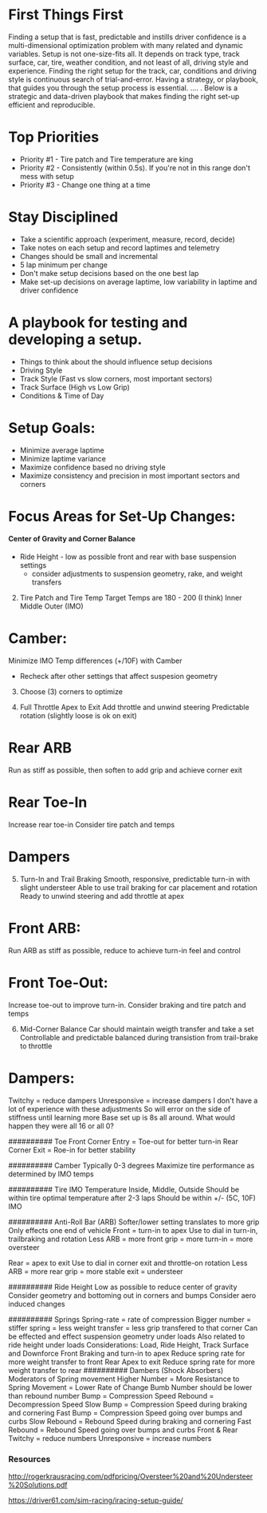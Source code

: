 # First Things First
Finding a setup that is fast, predictable and instills driver confidence is a multi-dimensional optimization problem with many related and dynamic variables.
Setup is not one-size-fits all.  It depends on track type, track surface, car, tire, weather condition, and not least of all, driving style and experience.  Finding the right setup for the track, car, conditions and driving style is continuous search of trial-and-error.  Having a strategy, or playbook, that guides you through the setup process is essential.  ....  . Below is a strategic and data-driven playbook that makes finding the right set-up efficient and reproducible. 

# Top Priorities
- Priority #1 - Tire patch and Tire temperature are king
- Priority #2 - Consistently (within 0.5s).  If you're not in this range don't mess with setup
- Priority #3 - Change one thing at a time

# Stay Disciplined
- Take a scientific approach (experiment, measure, record, decide)
- Take notes on each setup and record laptimes and telemetry
- Changes should be small and incremental
- 5 lap minimum per change
- Don't make setup decisions based on the one best lap
- Make set-up decisions on average laptime, low variability in laptime and driver confidence

# A playbook for testing and developing a setup.
- Things to think about the should influence setup decisions
- Driving Style
- Track Style (Fast vs slow corners, most important sectors)
- Track Surface (High vs Low Grip)
- Conditions & Time of Day

# Setup Goals:
- Minimize average laptime
- Minimize laptime variance
- Maximize confidence based no driving style
- Maximize consistency and precision in most important sectors and corners


# Focus Areas for Set-Up Changes:

#### Center of Gravity and Corner Balance
- Ride Height - low as possible front and rear with base suspension settings
    - consider adjustments to suspension geometry, rake, and weight transfers

2. Tire Patch and Tire Temp
Target Temps are 180 - 200 (I think)
Inner Middle Outer (IMO)
# Camber:
Minimize IMO Temp differences (+/10F) with Camber
- Recheck after other settings that affect suspesion geometry

3. Choose (3) corners to optimize

4. Full Throttle Apex to Exit
Add throttle and unwind steering
Predictable rotation (slightly loose is ok on exit)
# Rear ARB
Run as stiff as possible, then soften to add grip and achieve corner exit
# Rear Toe-In
Increase rear toe-in
Consider tire patch and temps
# Dampers


5. Turn-In and Trail Braking
Smooth, responsive, predictable turn-in with slight understeer
Able to use trail braking for car placement and rotation
Ready to unwind steering and add throttle at apex
# Front ARB:
Run ARB as stiff as possible, reduce to achieve turn-in feel and control
# Front Toe-Out:
Increase toe-out to improve turn-in.
Consider braking and tire patch and temps

6. Mid-Corner Balance
Car should maintain weigth transfer and take a set
Controllable and predictable balanced during transistion from trail-brake to throttle
# Dampers:
Twitchy = reduce dampers
Unresponsive = increase dampers
I don't have a lot of experience with these adjustments
So will error on the side of stiffness until learning more
Base set up is 8s all around.
What would happen they were all 16 or all 0?


##########
Toe
Front
Corner Entry = Toe-out for better turn-in
Rear
Corner Exit = Roe-in for better stability

##########
Camber Typically 0-3 degrees
Maximize tire performance as determined by IMO temps

##########
Tire
IMO Temperature
Inside, Middle, Outside
Should be within tire optimal temperature after 2-3 laps
Should be within +/- (5C, 10F) IMO

##########
Anti-Roll Bar (ARB)
Softer/lower setting translates to more grip
Only effects one end of vehicle
Front = turn-in to apex
Use to dial in turn-in, trailbraking and rotation
Less ARB = more front grip = more turn-in = more oversteer

Rear = apex to exit
Use to dial in corner exit and throttle-on rotation
Less ARB = more rear grip = more stable exit = understeer


##########
Ride Height
Low as possible to reduce center of gravity
Consider geometry and bottoming out in corners and bumps
Consider aero induced changes

##########
Springs
Spring-rate = rate of compression
Bigger number = stiffer spring = less weight transfer = less grip transfered to that corner
Can be effected and effect suspension geometry under loads
Also related to ride height under loads
Considerations: Load, Ride Height, Track Surface and Downforce
Front
Braking and turn-in to apex
Reduce spring rate for more weight transfer to front
Rear
Apex to exit
Reduce spring rate for more weight transfer to rear
##########
Dambers (Shock Absorbers)
Moderators of Spring movement
Higher Number = More Resistance to Spring Movement = Lower Rate of Change
Bumb Number should be lower than rebound number
Bump = Compression Speed
Rebound = Decompression Speed
Slow Bump = Compression Speed during braking and cornering
Fast Bump = Compression Speed going over bumps and curbs
Slow Rebound = Rebound Speed during braking and cornering
Fast Rebound = Rebound Speed going over bumps and curbs
Front & Rear
Twitchy = reduce numbers
Unresponsive = increase numbers


### Resources
http://rogerkrausracing.com/pdfpricing/Oversteer%20and%20Understeer%20Solutions.pdf

https://driver61.com/sim-racing/iracing-setup-guide/
